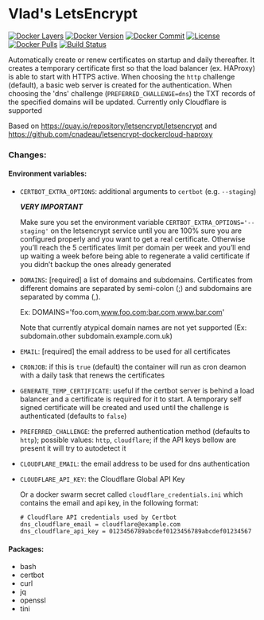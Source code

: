# Vlad's LetsEncrypt

[![Docker Layers](https://images.microbadger.com/badges/image/vladgh/le.svg)](http://microbadger.com/images/vladgh/le)
[![Docker Version](https://images.microbadger.com/badges/version/vladgh/le.svg)](http://microbadger.com/images/vladgh/le)
[![Docker Commit](https://images.microbadger.com/badges/commit/vladgh/le.svg)](http://microbadger.com/images/vladgh/le)
[![License](https://images.microbadger.com/badges/license/vladgh/le.svg)](http://microbadger.com/images/vladgh/le)
[![Docker Pulls](https://img.shields.io/docker/pulls/vladgh/le.svg)](https://hub.docker.com/r/vladgh/le)
[![Build Status](https://travis-ci.org/vghn/docker_images.svg?branch=master)](https://travis-ci.org/vghn/docker_images)

Automatically create or renew certificates on startup and daily thereafter. It creates a temporary certificate first so that the load balancer (ex. HAProxy) is able to start with HTTPS active.
When choosing the `http` challenge (default), a basic web server is created for the authentication.
When choosing the 'dns' challenge (`PREFERRED_CHALLENGE=dns`) the TXT records of the specified domains will be updated. Currently only Cloudflare is supported

Based on https://quay.io/repository/letsencrypt/letsencrypt and https://github.com/cnadeau/letsencrypt-dockercloud-haproxy

### Changes:

#### Environment variables:
- `CERTBOT_EXTRA_OPTIONS`: additional arguments to `certbot` (e.g. `--staging`)

  ***VERY IMPORTANT***

  Make sure you set the environment variable `CERTBOT_EXTRA_OPTIONS='--staging'` on the letsencrypt
  service  until you are 100% sure you are configured properly and you want to get
  a real certificate. Otherwise you’ll reach the 5 certificates limit per domain
  per week and you’ll end up waiting a week before being able to regenerate a valid
  certificate if you didn’t backup the ones already generated

- `DOMAINS`: [required] a list of domains and subdomains. Certificates from different domains are separated by semi-colon (;) and subdomains are separated by comma (,).

  Ex: DOMAINS='foo.com,www.foo.com;bar.com,www.bar.com'

  Note that currently atypical domain names are not yet supported (Ex: subdomain.other subdomain.example.com.uk)

- `EMAIL`: [required] the email address to be used for all certificates

- `CRONJOB`: if this is `true` (default) the container will run as cron deamon with a daily task that renews the certificates

- `GENERATE_TEMP_CERTIFICATE`: useful if the certbot server is behind a load balancer and a certificate is required for it to start. A temporary self signed certificate will be created and used until the challenge is authenticated (defaults to `false`)

- `PREFERRED_CHALLENGE`: the preferred authentication method (defaults to `http`); possible values: `http`, `cloudflare`; if the API keys bellow are present it will try to autodetect it

- `CLOUDFLARE_EMAIL`: the email address to be used for dns authentication

- `CLOUDFLARE_API_KEY`: the Cloudflare Global API Key

  Or a docker swarm secret called `cloudflare_credentials.ini` which contains the email and api key, in the following format:

  ```
  # Cloudflare API credentials used by Certbot
  dns_cloudflare_email = cloudflare@example.com
  dns_cloudflare_api_key = 0123456789abcdef0123456789abcdef01234567
  ```

#### Packages:
- bash
- certbot
- curl
- jq
- openssl
- tini
